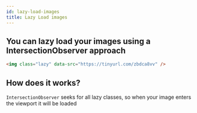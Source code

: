 ```yaml
---
id: lazy-load-images
title: Lazy Load images
---
```


## You can lazy load your images using a IntersectionObserver approach

```html
<img class="lazy" data-src="https://tinyurl.com/zbdca8vv" />
```

## How does it works?

`IntersectionObserver` seeks for all lazy classes, so when your image enters the viewport it will be loaded
